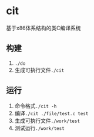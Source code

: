 # cit
基于x86体系结构的类C编译系统

## 构建
1. `./do`
2. 生成可执行文件`./cit`

## 运行
1. 命令格式`./cit -h` 
2. 编译`./cit ./file/test.c test`
3. 生成可执行文件`./work/test`
4. 测试运行`./work/test`